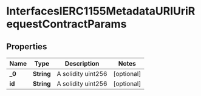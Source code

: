 

# InterfacesIERC1155MetadataURIUriRequestContractParams

## Properties

Name | Type | Description | Notes
------------ | ------------- | ------------- | -------------
**_0** | **String** | A solidity uint256 |  [optional]
**id** | **String** | A solidity uint256 |  [optional]




